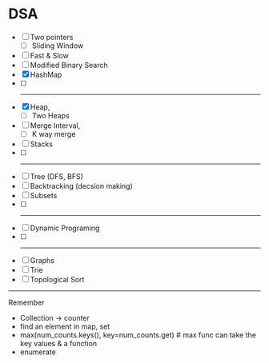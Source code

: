 # DSA

* [ ] Two pointers
  * [ ] Sliding Window
* [ ] Fast & Slow
* [ ] Modified Binary Search
* [X] HashMap
* [ ] ---
* [X] Heap,
  * [ ] Two Heaps
* [ ] Merge Interval,
  * [ ] K way merge
* [ ] Stacks
* [ ] ---
* [ ] Tree (DFS, BFS)
* [ ] Backtracking (decsion making)
* [ ] Subsets
* [ ] ---
* [ ] Dynamic Programing
* [ ] ---
* [ ] Graphs
* [ ] Trie
* [ ] Topological Sort

---

Remember

- Collection -> counter
- find an element in map, set
- max(num_counts.keys(), key=num_counts.get) # max func can take the key values & a function
- enumerate
